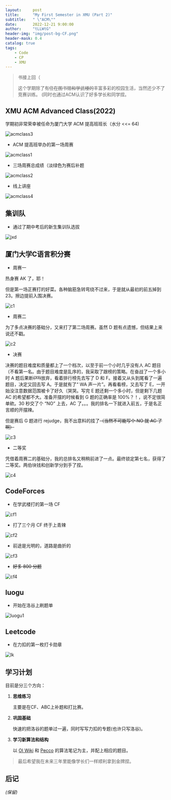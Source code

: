 ```yaml
---
layout:     post
title:      "My First Semester in XMU (Part 2)"
subtitle:   " \"ACM\""
date:       2022-12-21 9:00:00
author:     "tLLWtG"
header-img: "img/post-bg-CF.png"
header-mask: 0.4
catalog: true
tags:
    - Code
    - CP
    - XMU
---
```


> 书接上回（
>
> 这个学期除了有~~住在图书馆和学武楼的~~丰富多彩的校园生活，当然还少不了竞赛训练。
> (同时也通过ACM认识了好多学长和同学捏。


## XMU ACM Advanced Class(2022)

学期初非常荣幸被任命为厦门大学 ACM 提高班班长（水分 <<= 64)

![acmclass3](../../../../img/FirstSemester2/acmclass3.png "acmclass3")

* ACM 提高班举办的第一场周赛

![acmclass1](../../../../img/FirstSemester2/acmclass1.jpg "acmclass1")

* 三场周赛总成绩（淡绿色为赛后补题

![acmclass2](../../../../img/FirstSemester2/acmclass2.png "acmclass2")

* 线上讲座

![acmclass4](../../../../img/FirstSemester2/acmclass4.jpg "acmclass4")

## 集训队


* 通过了期中考后的新生集训队选拔

![jxd](../../../../img/FirstSemester2/jxd.jpg "jxd")

## 厦门大学C语言积分赛



* 周赛一

热身赛 AK 了，耶！

但是第一场正赛打的好菜。各种脑筋急转弯绕不过来，于是就从最初的前五掉到 23。擦边提前入围决赛。

![c1](../../../../img/FirstSemester2/c1.jpeg "c1")

* 周赛二

为了多点决赛的基础分，又来打了第二场周赛。虽然 D 题有点遗憾，但结果上来说还不戳。

![c2](../../../../img/FirstSemester2/c2.jpeg "c2")

* 决赛

决赛的题目难度和质量都上了一个档次，以至于前一个小时几乎没有人 AC 题目（不看第一名。由于题目难度是乱序的，我采取了跟榜的策略。在奋战了一个多小时 A 题后果断~~(??)~~放弃，看着排行榜先去写了 D 和 F。接着又从头到尾看了一遍题目，决定又回去写 A。于是就有了“ WA 声一片”。再看看榜，又去写了 E，一开始没注意数据范围被卡了好久（哭哭。写完 E 题还剩一个多小时，但是剩下几题 AC 的希望都不大。准备开摆的时候看到 G 题的正确率是 100%？！，说不定很简单欸。30 秒交了个 “NO” 上去，AC 了。。。我的排名一下就进入前五，于是名正言顺的开摆辣。

但是赛后 G 题进行 rejudge，我不出意料的挂了~~（当然不可能写个 NO 就 AC 了啊）~~

![c3](../../../../img/FirstSemester2/c3.jpeg "c3")

* 二等奖

凭借着周赛二的基础分，我的总排名又稍稍前进了一点。最终锁定第七名，获得了二等奖。两伯块钱和创新学分到手了捏。

![c4](../../../../img/FirstSemester2/c4.jpeg "c4")

## CodeForces

* 在学武楼打的第一场 CF

![cf1](../../../../img/FirstSemester2/cf1.jpg "cf1")

* 打了三个月 CF 终于上青辣

![cf2](../../../../img/FirstSemester2/cf2.jpg "cf2")

* 前途是光明的，道路是曲折的

![cf3](../../../../img/FirstSemester2/cf3.png "cf3")

* ~~好多 800 分题~~

![cf4](../../../../img/FirstSemester2/cf4.png "cf4")

## luogu

* 开始在洛谷上刷题单

![luogu1](../../../../img/FirstSemester2/luogu1.png "luogu1")


## Leetcode

* 在力扣的第一枚打卡勋章

![lk](../../../../img/FirstSemester2/lk.png "lk")

## 学习计划

目前是分三个方向：

1. **思维练习**
   
    主要是在CF、ABC上补题和打比赛。

2. **巩固基础**
   
    快速的把洛谷的题单过一遍，同时写写力扣的专题(也许只写洛谷)。

3. **学习新算法和结构**
   
   以 [OI Wiki](https://oi.wiki) 和 [Pecco](https://www.zhihu.com/people/one-seventh) 的算法笔记为主，并配上相应的题目。

> 最后希望我在未来三年里能像学长们一样顺利拿到金牌捏。


## 后记

*(保留)*